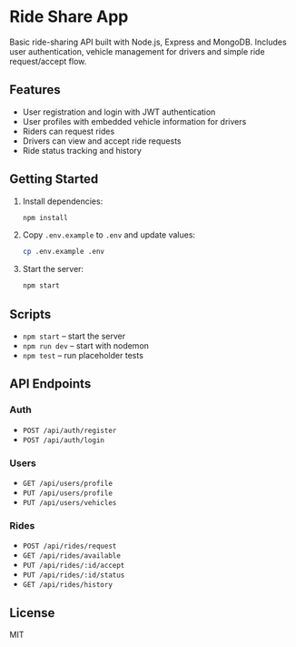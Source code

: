 # Ride Share App

Basic ride-sharing API built with Node.js, Express and MongoDB. Includes user authentication, vehicle management for drivers and simple ride request/accept flow.

## Features
- User registration and login with JWT authentication
- User profiles with embedded vehicle information for drivers
- Riders can request rides
- Drivers can view and accept ride requests
- Ride status tracking and history

## Getting Started

1. Install dependencies:
   ```bash
   npm install
   ```
2. Copy `.env.example` to `.env` and update values:
   ```bash
   cp .env.example .env
   ```
3. Start the server:
   ```bash
   npm start
   ```

## Scripts
- `npm start` – start the server
- `npm run dev` – start with nodemon
- `npm test` – run placeholder tests

## API Endpoints

### Auth
- `POST /api/auth/register`
- `POST /api/auth/login`

### Users
- `GET /api/users/profile`
- `PUT /api/users/profile`
- `PUT /api/users/vehicles`

### Rides
- `POST /api/rides/request`
- `GET /api/rides/available`
- `PUT /api/rides/:id/accept`
- `PUT /api/rides/:id/status`
- `GET /api/rides/history`

## License
MIT
